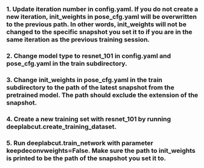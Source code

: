 ### 1. Update iteration number in config.yaml. If you do not create a new iteration, init_weights in pose_cfg.yaml will be overwritten to the previous path. In other words, init_weights will not be changed to the specific snapshot you set it to if you are in the same iteration as the previous training session.
### 2. Change model type to resnet_101 in config.yaml and pose_cfg.yaml in the train subdirectory. 
### 3. Change init_weights in pose_cfg.yaml in the train subdirectory to the path of the latest snapshot from the pretrained model. The path should exclude the extension of the snapshot. 
### 4. Create a new training set with resnet_101 by running deeplabcut.create_training_dataset. 
### 5. Run deeplabcut.train_network with parameter keepdeconvweights=False. Make sure the path to init_weights is printed to be the path of the snapshot you set it to. 
